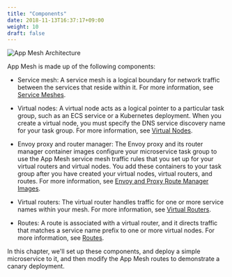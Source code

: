 ```yaml
---
title: "Components"
date: 2018-11-13T16:37:17+09:00
weight: 10
draft: false
---
```


![App Mesh Architecture](/images/app_mesh/appmesh_overview.png)

App Mesh is made up of the following components:

* Service mesh: A service mesh is a logical boundary for network traffic between the services that reside within it. For more information, see [Service Meshes](https://docs.aws.amazon.com/app-mesh/latest/userguide/meshes.html).

* Virtual nodes: A virtual node acts as a logical pointer to a particular task group, such as an ECS service or a Kubernetes deployment. When you create a virtual node, you must specify the DNS service discovery name for your task group. For more information, see [Virtual Nodes](https://docs.aws.amazon.com/app-mesh/latest/userguide/virtual_nodes.html).

* Envoy proxy and router manager: The Envoy proxy and its router manager container images configure your microservice task group to use the App Mesh service mesh traffic rules that you set up for your virtual routers and virtual nodes. You add these containers to your task group after you have created your virtual nodes, virtual routers, and routes. For more information, see [Envoy and Proxy Route Manager Images](https://docs.aws.amazon.com/app-mesh/latest/userguide/envoy.html).

* Virtual routers: The virtual router handles traffic for one or more service names within your mesh. For more information, see [Virtual Routers](https://docs.aws.amazon.com/app-mesh/latest/userguide/virtual_routers.html).

* Routes: A route is associated with a virtual router, and it directs traffic that matches a service name prefix to one or more virtual nodes. For more information, see [Routes](https://docs.aws.amazon.com/app-mesh/latest/userguide/routes.html).

In this chapter, we'll set up these components, and deploy a simple microservice to it, and then modify the App Mesh routes to demonstrate a canary deployment. 
